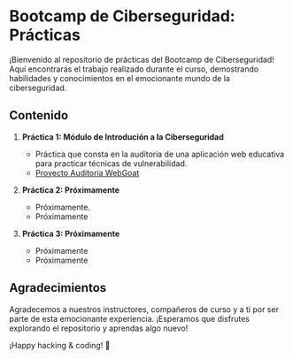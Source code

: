
# Bootcamp de Ciberseguridad: Prácticas

¡Bienvenido al repositorio de prácticas del Bootcamp de Ciberseguridad! Aquí encontrarás el trabajo realizado durante el curso, demostrando habilidades y conocimientos en el emocionante mundo de la ciberseguridad.

## Contenido

1. **Práctica 1: Módulo de Introdución a la Ciberseguridad**
   - Práctica que consta en la auditoria de una aplicación web educativa para practicar técnicas de vulnerabilidad.
   - [Proyecto Auditoría WebGoat](https://github.com/Kreitos13/keepCodingCyberVII/blob/main/M%C3%B3dulo%20de%20introducci%C3%B3n%20a%20la%20Ciberseguridad-Alex%20Coman.pdf)

2. **Práctica 2: Próximamente**
   - Próximamente.
   - Próximamente

3. **Práctica 3: Próximamente**
   - Próximamente
   - Próximamente

## Agradecimientos

Agradecemos a nuestros instructores, compañeros de curso y a ti por ser parte de esta emocionante experiencia. ¡Esperamos que disfrutes explorando el repositorio y aprendas algo nuevo!

¡Happy hacking & coding! 🚀 
